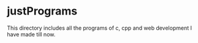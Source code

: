 # justPrograms
This directory includes all the programs of c, cpp and web development I have made till now.
